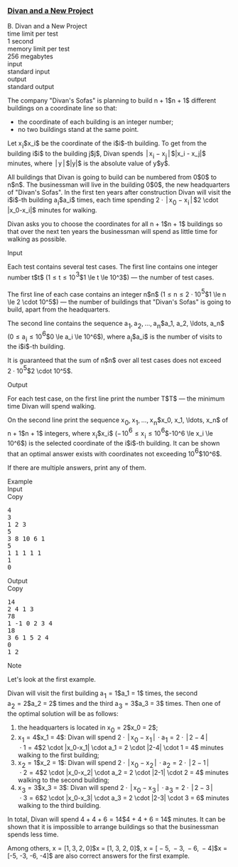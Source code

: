<h3><a href="https://codeforces.com/contest/1614/problem/B" target="_blank" rel="noopener noreferrer">Divan and a New Project </a></h3>

<div class="header"><div class="title">B. Divan and a New Project </div><div class="time-limit"><div class="property-title">time limit per test</div>1 second</div><div class="memory-limit"><div class="property-title">memory limit per test</div>256 megabytes</div><div class="input-file input-standard"><div class="property-title">input</div>standard input</div><div class="output-file output-standard"><div class="property-title">output</div>standard output</div></div><div><p>The company "Divan's Sofas" is planning to build <span class="MathJax_Preview" style="color: inherit;"><span class="MJXp-math" id="MJXp-Span-1"><span class="MJXp-mi MJXp-italic" id="MJXp-Span-2">n</span><span class="MJXp-mo" id="MJXp-Span-3" style="margin-left: 0.267em; margin-right: 0.267em;">+</span><span class="MJXp-mn" id="MJXp-Span-4">1</span></span></span>$n + 1$ different buildings on a coordinate line so that: </p><ul> <li> the coordinate of each building is an integer number; </li><li> no two buildings stand at the same point. </li></ul><p>Let <span class="MathJax_Preview" style="color: inherit;"><span class="MJXp-math" id="MJXp-Span-5"><span class="MJXp-msubsup" id="MJXp-Span-6"><span class="MJXp-mi MJXp-italic" id="MJXp-Span-7" style="margin-right: 0.05em;">x</span><span class="MJXp-mi MJXp-italic MJXp-script" id="MJXp-Span-8" style="vertical-align: -0.4em;">i</span></span></span></span>$x_i$ be the coordinate of the <span class="MathJax_Preview" style="color: inherit;"><span class="MJXp-math" id="MJXp-Span-9"><span class="MJXp-mi MJXp-italic" id="MJXp-Span-10">i</span></span></span>$i$-th building. To get from the building <span class="MathJax_Preview" style="color: inherit;"><span class="MJXp-math" id="MJXp-Span-11"><span class="MJXp-mi MJXp-italic" id="MJXp-Span-12">i</span></span></span>$i$ to the building <span class="MathJax_Preview" style="color: inherit;"><span class="MJXp-math" id="MJXp-Span-13"><span class="MJXp-mi MJXp-italic" id="MJXp-Span-14">j</span></span></span>$j$, <span class="tex-font-style-it">Divan</span> spends <span class="MathJax_Preview" style="color: inherit;"><span class="MJXp-math" id="MJXp-Span-15"><span class="MJXp-mrow" id="MJXp-Span-16"><span class="MJXp-mo" id="MJXp-Span-17" style="margin-left: 0.167em; margin-right: 0.167em;">|</span></span><span class="MJXp-msubsup" id="MJXp-Span-18"><span class="MJXp-mi MJXp-italic" id="MJXp-Span-19" style="margin-right: 0.05em;">x</span><span class="MJXp-mi MJXp-italic MJXp-script" id="MJXp-Span-20" style="vertical-align: -0.4em;">i</span></span><span class="MJXp-mo" id="MJXp-Span-21" style="margin-left: 0.267em; margin-right: 0.267em;">−</span><span class="MJXp-msubsup" id="MJXp-Span-22"><span class="MJXp-mi MJXp-italic" id="MJXp-Span-23" style="margin-right: 0.05em;">x</span><span class="MJXp-mi MJXp-italic MJXp-script" id="MJXp-Span-24" style="vertical-align: -0.4em;">j</span></span><span class="MJXp-mrow" id="MJXp-Span-25"><span class="MJXp-mo" id="MJXp-Span-26" style="margin-left: 0.167em; margin-right: 0.167em;">|</span></span></span></span>$|x_i - x_j|$ minutes, where <span class="MathJax_Preview" style="color: inherit;"><span class="MJXp-math" id="MJXp-Span-27"><span class="MJXp-mrow" id="MJXp-Span-28"><span class="MJXp-mo" id="MJXp-Span-29" style="margin-left: 0.167em; margin-right: 0.167em;">|</span></span><span class="MJXp-mi MJXp-italic" id="MJXp-Span-30">y</span><span class="MJXp-mrow" id="MJXp-Span-31"><span class="MJXp-mo" id="MJXp-Span-32" style="margin-left: 0.167em; margin-right: 0.167em;">|</span></span></span></span>$|y|$ is the absolute value of <span class="MathJax_Preview" style="color: inherit;"><span class="MJXp-math" id="MJXp-Span-33"><span class="MJXp-mi MJXp-italic" id="MJXp-Span-34">y</span></span></span>$y$.</p><p>All buildings that <span class="tex-font-style-it">Divan</span> is going to build can be numbered from <span class="MathJax_Preview" style="color: inherit;"><span class="MJXp-math" id="MJXp-Span-35"><span class="MJXp-mn" id="MJXp-Span-36">0</span></span></span>$0$ to <span class="MathJax_Preview" style="color: inherit;"><span class="MJXp-math" id="MJXp-Span-37"><span class="MJXp-mi MJXp-italic" id="MJXp-Span-38">n</span></span></span>$n$. The businessman will live in the building <span class="MathJax_Preview" style="color: inherit;"><span class="MJXp-math" id="MJXp-Span-39"><span class="MJXp-mn" id="MJXp-Span-40">0</span></span></span>$0$, the new headquarters of "Divan's Sofas". In the first ten years after construction <span class="tex-font-style-it">Divan</span> will visit the <span class="MathJax_Preview" style="color: inherit;"><span class="MJXp-math" id="MJXp-Span-41"><span class="MJXp-mi MJXp-italic" id="MJXp-Span-42">i</span></span></span>$i$-th building <span class="MathJax_Preview" style="color: inherit;"><span class="MJXp-math" id="MJXp-Span-43"><span class="MJXp-msubsup" id="MJXp-Span-44"><span class="MJXp-mi MJXp-italic" id="MJXp-Span-45" style="margin-right: 0.05em;">a</span><span class="MJXp-mi MJXp-italic MJXp-script" id="MJXp-Span-46" style="vertical-align: -0.4em;">i</span></span></span></span>$a_i$ times, each time spending <span class="MathJax_Preview" style="color: inherit;"><span class="MJXp-math" id="MJXp-Span-47"><span class="MJXp-mn" id="MJXp-Span-48">2</span><span class="MJXp-mo" id="MJXp-Span-49" style="margin-left: 0.267em; margin-right: 0.267em;">⋅</span><span class="MJXp-mrow" id="MJXp-Span-50"><span class="MJXp-mo" id="MJXp-Span-51" style="margin-left: 0.167em; margin-right: 0.167em;">|</span></span><span class="MJXp-msubsup" id="MJXp-Span-52"><span class="MJXp-mi MJXp-italic" id="MJXp-Span-53" style="margin-right: 0.05em;">x</span><span class="MJXp-mn MJXp-script" id="MJXp-Span-54" style="vertical-align: -0.4em;">0</span></span><span class="MJXp-mo" id="MJXp-Span-55" style="margin-left: 0.267em; margin-right: 0.267em;">−</span><span class="MJXp-msubsup" id="MJXp-Span-56"><span class="MJXp-mi MJXp-italic" id="MJXp-Span-57" style="margin-right: 0.05em;">x</span><span class="MJXp-mi MJXp-italic MJXp-script" id="MJXp-Span-58" style="vertical-align: -0.4em;">i</span></span><span class="MJXp-mrow" id="MJXp-Span-59"><span class="MJXp-mo" id="MJXp-Span-60" style="margin-left: 0.167em; margin-right: 0.167em;">|</span></span></span></span>$2 \cdot |x_0-x_i|$ minutes for walking.</p><p><span class="tex-font-style-it">Divan</span> asks you to choose the coordinates for all <span class="MathJax_Preview" style="color: inherit;"><span class="MJXp-math" id="MJXp-Span-61"><span class="MJXp-mi MJXp-italic" id="MJXp-Span-62">n</span><span class="MJXp-mo" id="MJXp-Span-63" style="margin-left: 0.267em; margin-right: 0.267em;">+</span><span class="MJXp-mn" id="MJXp-Span-64">1</span></span></span>$n + 1$ buildings so that over the next ten years the businessman will spend as little time for walking as possible.</p></div><div class="input-specification"><div class="section-title">Input</div><p>Each test contains several test cases. The first line contains one integer number <span class="MathJax_Preview" style="color: inherit;"><span class="MJXp-math" id="MJXp-Span-65"><span class="MJXp-mi MJXp-italic" id="MJXp-Span-66">t</span></span></span>$t$ (<span class="MathJax_Preview" style="color: inherit;"><span class="MJXp-math" id="MJXp-Span-67"><span class="MJXp-mn" id="MJXp-Span-68">1</span><span class="MJXp-mo" id="MJXp-Span-69" style="margin-left: 0.333em; margin-right: 0.333em;">≤</span><span class="MJXp-mi MJXp-italic" id="MJXp-Span-70">t</span><span class="MJXp-mo" id="MJXp-Span-71" style="margin-left: 0.333em; margin-right: 0.333em;">≤</span><span class="MJXp-msubsup" id="MJXp-Span-72"><span class="MJXp-mn" id="MJXp-Span-73" style="margin-right: 0.05em;">10</span><span class="MJXp-mn MJXp-script" id="MJXp-Span-74" style="vertical-align: 0.5em;">3</span></span></span></span>$1 \le t \le 10^3$) — the number of test cases.</p><p>The first line of each case contains an integer <span class="MathJax_Preview" style="color: inherit;"><span class="MJXp-math" id="MJXp-Span-75"><span class="MJXp-mi MJXp-italic" id="MJXp-Span-76">n</span></span></span>$n$ (<span class="MathJax_Preview" style="color: inherit;"><span class="MJXp-math" id="MJXp-Span-77"><span class="MJXp-mn" id="MJXp-Span-78">1</span><span class="MJXp-mo" id="MJXp-Span-79" style="margin-left: 0.333em; margin-right: 0.333em;">≤</span><span class="MJXp-mi MJXp-italic" id="MJXp-Span-80">n</span><span class="MJXp-mo" id="MJXp-Span-81" style="margin-left: 0.333em; margin-right: 0.333em;">≤</span><span class="MJXp-mn" id="MJXp-Span-82">2</span><span class="MJXp-mo" id="MJXp-Span-83" style="margin-left: 0.267em; margin-right: 0.267em;">⋅</span><span class="MJXp-msubsup" id="MJXp-Span-84"><span class="MJXp-mn" id="MJXp-Span-85" style="margin-right: 0.05em;">10</span><span class="MJXp-mn MJXp-script" id="MJXp-Span-86" style="vertical-align: 0.5em;">5</span></span></span></span>$1 \le n \le 2 \cdot 10^5$) — the number of buildings that "Divan's Sofas" is going to build, apart from the headquarters.</p><p>The second line contains the sequence <span class="MathJax_Preview" style="color: inherit;"><span class="MJXp-math" id="MJXp-Span-87"><span class="MJXp-msubsup" id="MJXp-Span-88"><span class="MJXp-mi MJXp-italic" id="MJXp-Span-89" style="margin-right: 0.05em;">a</span><span class="MJXp-mn MJXp-script" id="MJXp-Span-90" style="vertical-align: -0.4em;">1</span></span><span class="MJXp-mo" id="MJXp-Span-91" style="margin-left: 0em; margin-right: 0.222em;">,</span><span class="MJXp-msubsup" id="MJXp-Span-92"><span class="MJXp-mi MJXp-italic" id="MJXp-Span-93" style="margin-right: 0.05em;">a</span><span class="MJXp-mn MJXp-script" id="MJXp-Span-94" style="vertical-align: -0.4em;">2</span></span><span class="MJXp-mo" id="MJXp-Span-95" style="margin-left: 0em; margin-right: 0.222em;">,</span><span class="MJXp-mo" id="MJXp-Span-96" style="margin-left: 0em; margin-right: 0em;">…</span><span class="MJXp-mo" id="MJXp-Span-97" style="margin-left: 0em; margin-right: 0.222em;">,</span><span class="MJXp-msubsup" id="MJXp-Span-98"><span class="MJXp-mi MJXp-italic" id="MJXp-Span-99" style="margin-right: 0.05em;">a</span><span class="MJXp-mi MJXp-italic MJXp-script" id="MJXp-Span-100" style="vertical-align: -0.4em;">n</span></span></span></span>$a_1, a_2, \ldots, a_n$ (<span class="MathJax_Preview" style="color: inherit;"><span class="MJXp-math" id="MJXp-Span-101"><span class="MJXp-mn" id="MJXp-Span-102">0</span><span class="MJXp-mo" id="MJXp-Span-103" style="margin-left: 0.333em; margin-right: 0.333em;">≤</span><span class="MJXp-msubsup" id="MJXp-Span-104"><span class="MJXp-mi MJXp-italic" id="MJXp-Span-105" style="margin-right: 0.05em;">a</span><span class="MJXp-mi MJXp-italic MJXp-script" id="MJXp-Span-106" style="vertical-align: -0.4em;">i</span></span><span class="MJXp-mo" id="MJXp-Span-107" style="margin-left: 0.333em; margin-right: 0.333em;">≤</span><span class="MJXp-msubsup" id="MJXp-Span-108"><span class="MJXp-mn" id="MJXp-Span-109" style="margin-right: 0.05em;">10</span><span class="MJXp-mn MJXp-script" id="MJXp-Span-110" style="vertical-align: 0.5em;">6</span></span></span></span>$0 \le a_i \le 10^6$), where <span class="MathJax_Preview" style="color: inherit;"><span class="MJXp-math" id="MJXp-Span-111"><span class="MJXp-msubsup" id="MJXp-Span-112"><span class="MJXp-mi MJXp-italic" id="MJXp-Span-113" style="margin-right: 0.05em;">a</span><span class="MJXp-mi MJXp-italic MJXp-script" id="MJXp-Span-114" style="vertical-align: -0.4em;">i</span></span></span></span>$a_i$ is the number of visits to the <span class="MathJax_Preview" style="color: inherit;"><span class="MJXp-math" id="MJXp-Span-115"><span class="MJXp-mi MJXp-italic" id="MJXp-Span-116">i</span></span></span>$i$-th building.</p><p>It is guaranteed that the sum of <span class="MathJax_Preview" style="color: inherit;"><span class="MJXp-math" id="MJXp-Span-117"><span class="MJXp-mi MJXp-italic" id="MJXp-Span-118">n</span></span></span>$n$ over all test cases does not exceed <span class="MathJax_Preview" style="color: inherit;"><span class="MJXp-math" id="MJXp-Span-119"><span class="MJXp-mn" id="MJXp-Span-120">2</span><span class="MJXp-mo" id="MJXp-Span-121" style="margin-left: 0.267em; margin-right: 0.267em;">⋅</span><span class="MJXp-msubsup" id="MJXp-Span-122"><span class="MJXp-mn" id="MJXp-Span-123" style="margin-right: 0.05em;">10</span><span class="MJXp-mn MJXp-script" id="MJXp-Span-124" style="vertical-align: 0.5em;">5</span></span></span></span>$2 \cdot 10^5$.</p></div><div class="output-specification"><div class="section-title">Output</div><p>For each test case, on the first line print the number <span class="MathJax_Preview" style="color: inherit;"><span class="MJXp-math" id="MJXp-Span-125"><span class="MJXp-mi MJXp-italic" id="MJXp-Span-126">T</span></span></span>$T$ — the minimum time <span class="tex-font-style-it">Divan</span> will spend walking. </p><p>On the second line print the sequence <span class="MathJax_Preview" style="color: inherit;"><span class="MJXp-math" id="MJXp-Span-127"><span class="MJXp-msubsup" id="MJXp-Span-128"><span class="MJXp-mi MJXp-italic" id="MJXp-Span-129" style="margin-right: 0.05em;">x</span><span class="MJXp-mn MJXp-script" id="MJXp-Span-130" style="vertical-align: -0.4em;">0</span></span><span class="MJXp-mo" id="MJXp-Span-131" style="margin-left: 0em; margin-right: 0.222em;">,</span><span class="MJXp-msubsup" id="MJXp-Span-132"><span class="MJXp-mi MJXp-italic" id="MJXp-Span-133" style="margin-right: 0.05em;">x</span><span class="MJXp-mn MJXp-script" id="MJXp-Span-134" style="vertical-align: -0.4em;">1</span></span><span class="MJXp-mo" id="MJXp-Span-135" style="margin-left: 0em; margin-right: 0.222em;">,</span><span class="MJXp-mo" id="MJXp-Span-136" style="margin-left: 0em; margin-right: 0em;">…</span><span class="MJXp-mo" id="MJXp-Span-137" style="margin-left: 0em; margin-right: 0.222em;">,</span><span class="MJXp-msubsup" id="MJXp-Span-138"><span class="MJXp-mi MJXp-italic" id="MJXp-Span-139" style="margin-right: 0.05em;">x</span><span class="MJXp-mi MJXp-italic MJXp-script" id="MJXp-Span-140" style="vertical-align: -0.4em;">n</span></span></span></span>$x_0, x_1, \ldots, x_n$ of <span class="MathJax_Preview" style="color: inherit;"><span class="MJXp-math" id="MJXp-Span-141"><span class="MJXp-mi MJXp-italic" id="MJXp-Span-142">n</span><span class="MJXp-mo" id="MJXp-Span-143" style="margin-left: 0.267em; margin-right: 0.267em;">+</span><span class="MJXp-mn" id="MJXp-Span-144">1</span></span></span>$n + 1$ integers, where <span class="MathJax_Preview" style="color: inherit;"><span class="MJXp-math" id="MJXp-Span-145"><span class="MJXp-msubsup" id="MJXp-Span-146"><span class="MJXp-mi MJXp-italic" id="MJXp-Span-147" style="margin-right: 0.05em;">x</span><span class="MJXp-mi MJXp-italic MJXp-script" id="MJXp-Span-148" style="vertical-align: -0.4em;">i</span></span></span></span>$x_i$ (<span class="MathJax_Preview" style="color: inherit;"><span class="MJXp-math" id="MJXp-Span-149"><span class="MJXp-mo" id="MJXp-Span-150" style="margin-left: 0em; margin-right: 0.111em;">−</span><span class="MJXp-msubsup" id="MJXp-Span-151"><span class="MJXp-mn" id="MJXp-Span-152" style="margin-right: 0.05em;">10</span><span class="MJXp-mn MJXp-script" id="MJXp-Span-153" style="vertical-align: 0.5em;">6</span></span><span class="MJXp-mo" id="MJXp-Span-154" style="margin-left: 0.333em; margin-right: 0.333em;">≤</span><span class="MJXp-msubsup" id="MJXp-Span-155"><span class="MJXp-mi MJXp-italic" id="MJXp-Span-156" style="margin-right: 0.05em;">x</span><span class="MJXp-mi MJXp-italic MJXp-script" id="MJXp-Span-157" style="vertical-align: -0.4em;">i</span></span><span class="MJXp-mo" id="MJXp-Span-158" style="margin-left: 0.333em; margin-right: 0.333em;">≤</span><span class="MJXp-msubsup" id="MJXp-Span-159"><span class="MJXp-mn" id="MJXp-Span-160" style="margin-right: 0.05em;">10</span><span class="MJXp-mn MJXp-script" id="MJXp-Span-161" style="vertical-align: 0.5em;">6</span></span></span></span>$-10^6 \le x_i \le 10^6$) is the selected coordinate of the <span class="MathJax_Preview" style="color: inherit;"><span class="MJXp-math" id="MJXp-Span-162"><span class="MJXp-mi MJXp-italic" id="MJXp-Span-163">i</span></span></span>$i$-th building. It can be shown that an optimal answer exists with coordinates not exceeding <span class="MathJax_Preview" style="color: inherit;"><span class="MJXp-math" id="MJXp-Span-164"><span class="MJXp-msubsup" id="MJXp-Span-165"><span class="MJXp-mn" id="MJXp-Span-166" style="margin-right: 0.05em;">10</span><span class="MJXp-mn MJXp-script" id="MJXp-Span-167" style="vertical-align: 0.5em;">6</span></span></span></span>$10^6$.</p><p>If there are multiple answers, print any of them.</p></div><div class="sample-tests"><div class="section-title">Example</div><div class="sample-test"><div class="input"><div class="title">Input<div title="Copy" data-clipboard-target="#id006903619238265577" id="id00204977368854935" class="input-output-copier">Copy</div></div><pre id="id006903619238265577">4
3
1 2 3
5
3 8 10 6 1
5
1 1 1 1 1
1
0
</pre></div><div class="output"><div class="title">Output<div title="Copy" data-clipboard-target="#id009268305793055746" id="id007685006994319952" class="input-output-copier">Copy</div></div><pre id="id009268305793055746">14
2 4 1 3
78
1 -1 0 2 3 4
18
3 6 1 5 2 4
0
1 2</pre></div></div></div><div class="note"><div class="section-title">Note</div><p>Let's look at the first example.</p><p><span class="tex-font-style-it">Divan</span> will visit the first building <span class="MathJax_Preview" style="color: inherit;"><span class="MJXp-math" id="MJXp-Span-168"><span class="MJXp-msubsup" id="MJXp-Span-169"><span class="MJXp-mi MJXp-italic" id="MJXp-Span-170" style="margin-right: 0.05em;">a</span><span class="MJXp-mn MJXp-script" id="MJXp-Span-171" style="vertical-align: -0.4em;">1</span></span><span class="MJXp-mo" id="MJXp-Span-172" style="margin-left: 0.333em; margin-right: 0.333em;">=</span><span class="MJXp-mn" id="MJXp-Span-173">1</span></span></span>$a_1 = 1$ times, the second <span class="MathJax_Preview" style="color: inherit;"><span class="MJXp-math" id="MJXp-Span-174"><span class="MJXp-msubsup" id="MJXp-Span-175"><span class="MJXp-mi MJXp-italic" id="MJXp-Span-176" style="margin-right: 0.05em;">a</span><span class="MJXp-mn MJXp-script" id="MJXp-Span-177" style="vertical-align: -0.4em;">2</span></span><span class="MJXp-mo" id="MJXp-Span-178" style="margin-left: 0.333em; margin-right: 0.333em;">=</span><span class="MJXp-mn" id="MJXp-Span-179">2</span></span></span>$a_2 = 2$ times and the third <span class="MathJax_Preview" style="color: inherit;"><span class="MJXp-math" id="MJXp-Span-180"><span class="MJXp-msubsup" id="MJXp-Span-181"><span class="MJXp-mi MJXp-italic" id="MJXp-Span-182" style="margin-right: 0.05em;">a</span><span class="MJXp-mn MJXp-script" id="MJXp-Span-183" style="vertical-align: -0.4em;">3</span></span><span class="MJXp-mo" id="MJXp-Span-184" style="margin-left: 0.333em; margin-right: 0.333em;">=</span><span class="MJXp-mn" id="MJXp-Span-185">3</span></span></span>$a_3 = 3$ times. Then one of the optimal solution will be as follows: </p><ol> <li> the headquarters is located in <span class="MathJax_Preview" style="color: inherit;"><span class="MJXp-math" id="MJXp-Span-186"><span class="MJXp-msubsup" id="MJXp-Span-187"><span class="MJXp-mi MJXp-italic" id="MJXp-Span-188" style="margin-right: 0.05em;">x</span><span class="MJXp-mn MJXp-script" id="MJXp-Span-189" style="vertical-align: -0.4em;">0</span></span><span class="MJXp-mo" id="MJXp-Span-190" style="margin-left: 0.333em; margin-right: 0.333em;">=</span><span class="MJXp-mn" id="MJXp-Span-191">2</span></span></span>$x_0 = 2$; </li><li> <span class="MathJax_Preview" style="color: inherit;"><span class="MJXp-math" id="MJXp-Span-192"><span class="MJXp-msubsup" id="MJXp-Span-193"><span class="MJXp-mi MJXp-italic" id="MJXp-Span-194" style="margin-right: 0.05em;">x</span><span class="MJXp-mn MJXp-script" id="MJXp-Span-195" style="vertical-align: -0.4em;">1</span></span><span class="MJXp-mo" id="MJXp-Span-196" style="margin-left: 0.333em; margin-right: 0.333em;">=</span><span class="MJXp-mn" id="MJXp-Span-197">4</span></span></span>$x_1 = 4$: <span class="tex-font-style-it">Divan</span> will spend <span class="MathJax_Preview" style="color: inherit;"><span class="MJXp-math" id="MJXp-Span-198"><span class="MJXp-mn" id="MJXp-Span-199">2</span><span class="MJXp-mo" id="MJXp-Span-200" style="margin-left: 0.267em; margin-right: 0.267em;">⋅</span><span class="MJXp-mrow" id="MJXp-Span-201"><span class="MJXp-mo" id="MJXp-Span-202" style="margin-left: 0.167em; margin-right: 0.167em;">|</span></span><span class="MJXp-msubsup" id="MJXp-Span-203"><span class="MJXp-mi MJXp-italic" id="MJXp-Span-204" style="margin-right: 0.05em;">x</span><span class="MJXp-mn MJXp-script" id="MJXp-Span-205" style="vertical-align: -0.4em;">0</span></span><span class="MJXp-mo" id="MJXp-Span-206" style="margin-left: 0.267em; margin-right: 0.267em;">−</span><span class="MJXp-msubsup" id="MJXp-Span-207"><span class="MJXp-mi MJXp-italic" id="MJXp-Span-208" style="margin-right: 0.05em;">x</span><span class="MJXp-mn MJXp-script" id="MJXp-Span-209" style="vertical-align: -0.4em;">1</span></span><span class="MJXp-mrow" id="MJXp-Span-210"><span class="MJXp-mo" id="MJXp-Span-211" style="margin-left: 0.167em; margin-right: 0.167em;">|</span></span><span class="MJXp-mo" id="MJXp-Span-212" style="margin-left: 0.267em; margin-right: 0.267em;">⋅</span><span class="MJXp-msubsup" id="MJXp-Span-213"><span class="MJXp-mi MJXp-italic" id="MJXp-Span-214" style="margin-right: 0.05em;">a</span><span class="MJXp-mn MJXp-script" id="MJXp-Span-215" style="vertical-align: -0.4em;">1</span></span><span class="MJXp-mo" id="MJXp-Span-216" style="margin-left: 0.333em; margin-right: 0.333em;">=</span><span class="MJXp-mn" id="MJXp-Span-217">2</span><span class="MJXp-mo" id="MJXp-Span-218" style="margin-left: 0.267em; margin-right: 0.267em;">⋅</span><span class="MJXp-mrow" id="MJXp-Span-219"><span class="MJXp-mo" id="MJXp-Span-220" style="margin-left: 0.167em; margin-right: 0.167em;">|</span></span><span class="MJXp-mn" id="MJXp-Span-221">2</span><span class="MJXp-mo" id="MJXp-Span-222" style="margin-left: 0.267em; margin-right: 0.267em;">−</span><span class="MJXp-mn" id="MJXp-Span-223">4</span><span class="MJXp-mrow" id="MJXp-Span-224"><span class="MJXp-mo" id="MJXp-Span-225" style="margin-left: 0.167em; margin-right: 0.167em;">|</span></span><span class="MJXp-mo" id="MJXp-Span-226" style="margin-left: 0.267em; margin-right: 0.267em;">⋅</span><span class="MJXp-mn" id="MJXp-Span-227">1</span><span class="MJXp-mo" id="MJXp-Span-228" style="margin-left: 0.333em; margin-right: 0.333em;">=</span><span class="MJXp-mn" id="MJXp-Span-229">4</span></span></span>$2 \cdot |x_0-x_1| \cdot a_1 = 2 \cdot |2-4| \cdot 1 = 4$ minutes walking to the first building; </li><li> <span class="MathJax_Preview" style="color: inherit;"><span class="MJXp-math" id="MJXp-Span-230"><span class="MJXp-msubsup" id="MJXp-Span-231"><span class="MJXp-mi MJXp-italic" id="MJXp-Span-232" style="margin-right: 0.05em;">x</span><span class="MJXp-mn MJXp-script" id="MJXp-Span-233" style="vertical-align: -0.4em;">2</span></span><span class="MJXp-mo" id="MJXp-Span-234" style="margin-left: 0.333em; margin-right: 0.333em;">=</span><span class="MJXp-mn" id="MJXp-Span-235">1</span></span></span>$x_2 = 1$: <span class="tex-font-style-it">Divan</span> will spend <span class="MathJax_Preview" style="color: inherit;"><span class="MJXp-math" id="MJXp-Span-236"><span class="MJXp-mn" id="MJXp-Span-237">2</span><span class="MJXp-mo" id="MJXp-Span-238" style="margin-left: 0.267em; margin-right: 0.267em;">⋅</span><span class="MJXp-mrow" id="MJXp-Span-239"><span class="MJXp-mo" id="MJXp-Span-240" style="margin-left: 0.167em; margin-right: 0.167em;">|</span></span><span class="MJXp-msubsup" id="MJXp-Span-241"><span class="MJXp-mi MJXp-italic" id="MJXp-Span-242" style="margin-right: 0.05em;">x</span><span class="MJXp-mn MJXp-script" id="MJXp-Span-243" style="vertical-align: -0.4em;">0</span></span><span class="MJXp-mo" id="MJXp-Span-244" style="margin-left: 0.267em; margin-right: 0.267em;">−</span><span class="MJXp-msubsup" id="MJXp-Span-245"><span class="MJXp-mi MJXp-italic" id="MJXp-Span-246" style="margin-right: 0.05em;">x</span><span class="MJXp-mn MJXp-script" id="MJXp-Span-247" style="vertical-align: -0.4em;">2</span></span><span class="MJXp-mrow" id="MJXp-Span-248"><span class="MJXp-mo" id="MJXp-Span-249" style="margin-left: 0.167em; margin-right: 0.167em;">|</span></span><span class="MJXp-mo" id="MJXp-Span-250" style="margin-left: 0.267em; margin-right: 0.267em;">⋅</span><span class="MJXp-msubsup" id="MJXp-Span-251"><span class="MJXp-mi MJXp-italic" id="MJXp-Span-252" style="margin-right: 0.05em;">a</span><span class="MJXp-mn MJXp-script" id="MJXp-Span-253" style="vertical-align: -0.4em;">2</span></span><span class="MJXp-mo" id="MJXp-Span-254" style="margin-left: 0.333em; margin-right: 0.333em;">=</span><span class="MJXp-mn" id="MJXp-Span-255">2</span><span class="MJXp-mo" id="MJXp-Span-256" style="margin-left: 0.267em; margin-right: 0.267em;">⋅</span><span class="MJXp-mrow" id="MJXp-Span-257"><span class="MJXp-mo" id="MJXp-Span-258" style="margin-left: 0.167em; margin-right: 0.167em;">|</span></span><span class="MJXp-mn" id="MJXp-Span-259">2</span><span class="MJXp-mo" id="MJXp-Span-260" style="margin-left: 0.267em; margin-right: 0.267em;">−</span><span class="MJXp-mn" id="MJXp-Span-261">1</span><span class="MJXp-mrow" id="MJXp-Span-262"><span class="MJXp-mo" id="MJXp-Span-263" style="margin-left: 0.167em; margin-right: 0.167em;">|</span></span><span class="MJXp-mo" id="MJXp-Span-264" style="margin-left: 0.267em; margin-right: 0.267em;">⋅</span><span class="MJXp-mn" id="MJXp-Span-265">2</span><span class="MJXp-mo" id="MJXp-Span-266" style="margin-left: 0.333em; margin-right: 0.333em;">=</span><span class="MJXp-mn" id="MJXp-Span-267">4</span></span></span>$2 \cdot |x_0-x_2| \cdot a_2 = 2 \cdot |2-1| \cdot 2 = 4$ minutes walking to the second building; </li><li> <span class="MathJax_Preview" style="color: inherit;"><span class="MJXp-math" id="MJXp-Span-268"><span class="MJXp-msubsup" id="MJXp-Span-269"><span class="MJXp-mi MJXp-italic" id="MJXp-Span-270" style="margin-right: 0.05em;">x</span><span class="MJXp-mn MJXp-script" id="MJXp-Span-271" style="vertical-align: -0.4em;">3</span></span><span class="MJXp-mo" id="MJXp-Span-272" style="margin-left: 0.333em; margin-right: 0.333em;">=</span><span class="MJXp-mn" id="MJXp-Span-273">3</span></span></span>$x_3 = 3$: <span class="tex-font-style-it">Divan</span> will spend <span class="MathJax_Preview" style="color: inherit;"><span class="MJXp-math" id="MJXp-Span-274"><span class="MJXp-mn" id="MJXp-Span-275">2</span><span class="MJXp-mo" id="MJXp-Span-276" style="margin-left: 0.267em; margin-right: 0.267em;">⋅</span><span class="MJXp-mrow" id="MJXp-Span-277"><span class="MJXp-mo" id="MJXp-Span-278" style="margin-left: 0.167em; margin-right: 0.167em;">|</span></span><span class="MJXp-msubsup" id="MJXp-Span-279"><span class="MJXp-mi MJXp-italic" id="MJXp-Span-280" style="margin-right: 0.05em;">x</span><span class="MJXp-mn MJXp-script" id="MJXp-Span-281" style="vertical-align: -0.4em;">0</span></span><span class="MJXp-mo" id="MJXp-Span-282" style="margin-left: 0.267em; margin-right: 0.267em;">−</span><span class="MJXp-msubsup" id="MJXp-Span-283"><span class="MJXp-mi MJXp-italic" id="MJXp-Span-284" style="margin-right: 0.05em;">x</span><span class="MJXp-mn MJXp-script" id="MJXp-Span-285" style="vertical-align: -0.4em;">3</span></span><span class="MJXp-mrow" id="MJXp-Span-286"><span class="MJXp-mo" id="MJXp-Span-287" style="margin-left: 0.167em; margin-right: 0.167em;">|</span></span><span class="MJXp-mo" id="MJXp-Span-288" style="margin-left: 0.267em; margin-right: 0.267em;">⋅</span><span class="MJXp-msubsup" id="MJXp-Span-289"><span class="MJXp-mi MJXp-italic" id="MJXp-Span-290" style="margin-right: 0.05em;">a</span><span class="MJXp-mn MJXp-script" id="MJXp-Span-291" style="vertical-align: -0.4em;">3</span></span><span class="MJXp-mo" id="MJXp-Span-292" style="margin-left: 0.333em; margin-right: 0.333em;">=</span><span class="MJXp-mn" id="MJXp-Span-293">2</span><span class="MJXp-mo" id="MJXp-Span-294" style="margin-left: 0.267em; margin-right: 0.267em;">⋅</span><span class="MJXp-mrow" id="MJXp-Span-295"><span class="MJXp-mo" id="MJXp-Span-296" style="margin-left: 0.167em; margin-right: 0.167em;">|</span></span><span class="MJXp-mn" id="MJXp-Span-297">2</span><span class="MJXp-mo" id="MJXp-Span-298" style="margin-left: 0.267em; margin-right: 0.267em;">−</span><span class="MJXp-mn" id="MJXp-Span-299">3</span><span class="MJXp-mrow" id="MJXp-Span-300"><span class="MJXp-mo" id="MJXp-Span-301" style="margin-left: 0.167em; margin-right: 0.167em;">|</span></span><span class="MJXp-mo" id="MJXp-Span-302" style="margin-left: 0.267em; margin-right: 0.267em;">⋅</span><span class="MJXp-mn" id="MJXp-Span-303">3</span><span class="MJXp-mo" id="MJXp-Span-304" style="margin-left: 0.333em; margin-right: 0.333em;">=</span><span class="MJXp-mn" id="MJXp-Span-305">6</span></span></span>$2 \cdot |x_0-x_3| \cdot a_3 = 2 \cdot |2-3| \cdot 3 = 6$ minutes walking to the third building. </li></ol><p>In total, <span class="tex-font-style-it">Divan</span> will spend <span class="MathJax_Preview" style="color: inherit;"><span class="MJXp-math" id="MJXp-Span-306"><span class="MJXp-mn" id="MJXp-Span-307">4</span><span class="MJXp-mo" id="MJXp-Span-308" style="margin-left: 0.267em; margin-right: 0.267em;">+</span><span class="MJXp-mn" id="MJXp-Span-309">4</span><span class="MJXp-mo" id="MJXp-Span-310" style="margin-left: 0.267em; margin-right: 0.267em;">+</span><span class="MJXp-mn" id="MJXp-Span-311">6</span><span class="MJXp-mo" id="MJXp-Span-312" style="margin-left: 0.333em; margin-right: 0.333em;">=</span><span class="MJXp-mn" id="MJXp-Span-313">14</span></span></span>$4 + 4 + 6 = 14$ minutes. It can be shown that it is impossible to arrange buildings so that the businessman spends less time.</p><p>Among others, <span class="MathJax_Preview" style="color: inherit;"><span class="MJXp-math" id="MJXp-Span-314"><span class="MJXp-mi MJXp-italic" id="MJXp-Span-315">x</span><span class="MJXp-mo" id="MJXp-Span-316" style="margin-left: 0.333em; margin-right: 0.333em;">=</span><span class="MJXp-mo" id="MJXp-Span-317" style="margin-left: 0em; margin-right: 0em;">[</span><span class="MJXp-mn" id="MJXp-Span-318">1</span><span class="MJXp-mo" id="MJXp-Span-319" style="margin-left: 0em; margin-right: 0.222em;">,</span><span class="MJXp-mn" id="MJXp-Span-320">3</span><span class="MJXp-mo" id="MJXp-Span-321" style="margin-left: 0em; margin-right: 0.222em;">,</span><span class="MJXp-mn" id="MJXp-Span-322">2</span><span class="MJXp-mo" id="MJXp-Span-323" style="margin-left: 0em; margin-right: 0.222em;">,</span><span class="MJXp-mn" id="MJXp-Span-324">0</span><span class="MJXp-mo" id="MJXp-Span-325" style="margin-left: 0em; margin-right: 0em;">]</span></span></span>$x = [1, 3, 2, 0]$, <span class="MathJax_Preview" style="color: inherit;"><span class="MJXp-math" id="MJXp-Span-326"><span class="MJXp-mi MJXp-italic" id="MJXp-Span-327">x</span><span class="MJXp-mo" id="MJXp-Span-328" style="margin-left: 0.333em; margin-right: 0.333em;">=</span><span class="MJXp-mo" id="MJXp-Span-329" style="margin-left: 0em; margin-right: 0em;">[</span><span class="MJXp-mo" id="MJXp-Span-330" style="margin-left: 0.267em; margin-right: 0.267em;">−</span><span class="MJXp-mn" id="MJXp-Span-331">5</span><span class="MJXp-mo" id="MJXp-Span-332" style="margin-left: 0em; margin-right: 0.222em;">,</span><span class="MJXp-mo" id="MJXp-Span-333" style="margin-left: 0.267em; margin-right: 0.267em;">−</span><span class="MJXp-mn" id="MJXp-Span-334">3</span><span class="MJXp-mo" id="MJXp-Span-335" style="margin-left: 0em; margin-right: 0.222em;">,</span><span class="MJXp-mo" id="MJXp-Span-336" style="margin-left: 0.267em; margin-right: 0.267em;">−</span><span class="MJXp-mn" id="MJXp-Span-337">6</span><span class="MJXp-mo" id="MJXp-Span-338" style="margin-left: 0em; margin-right: 0.222em;">,</span><span class="MJXp-mo" id="MJXp-Span-339" style="margin-left: 0.267em; margin-right: 0.267em;">−</span><span class="MJXp-mn" id="MJXp-Span-340">4</span><span class="MJXp-mo" id="MJXp-Span-341" style="margin-left: 0em; margin-right: 0em;">]</span></span></span>$x = [-5, -3, -6, -4]$ are also correct answers for the first example.</p></div>